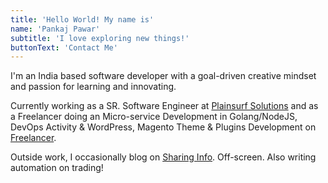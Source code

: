 ```yaml
---
title: 'Hello World! My name is'
name: 'Pankaj Pawar'
subtitle: 'I love exploring new things!'
buttonText: 'Contact Me'
---
```


I'm an India based software developer with a goal-driven creative mindset and passion for learning and innovating.

Currently working as a SR. Software Engineer at [Plainsurf Solutions](https://plainsurf.com/) and as a Freelancer doing an Micro-service Development in Golang/NodeJS, DevOps Activity & WordPress, Magento Theme & Plugins Development on [Freelancer](https://www.freelancer.com/u/pankaj91).

Outside work, I occasionally blog on [Sharing Info](https://www.sharinginfo.in/). Off-screen. Also writing automation on trading!
